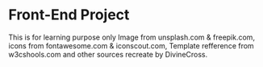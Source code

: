 # Front-End Project
This is for learning purpose only
Image from unsplash.com & freepik.com, 
icons from fontawesome.com & iconscout.com, 
Template refference from w3cshools.com and other sources recreate by DivineCross.
